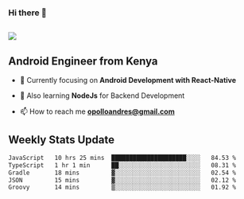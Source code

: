 ### Hi there 👋
<h2 align="left"><img src="https://readme-typing-svg.herokuapp.com?color=000000&lines=I'm+Andrew+Opollo😊;Welcome+to+my+Github😜"> </h2>

## Android Engineer from Kenya


- 🌱 Currently focusing on **Android Development with React-Native**

- 🔭 Also learning **NodeJs** for Backend Development

- 📫 How to reach me **opolloandres@gmail.com**


## Weekly Stats Update
<!--START_SECTION:waka-->

```txt
JavaScript   10 hrs 25 mins  █████████████████████░░░░   84.53 %
TypeScript   1 hr 1 min      ██░░░░░░░░░░░░░░░░░░░░░░░   08.31 %
Gradle       18 mins         ▓░░░░░░░░░░░░░░░░░░░░░░░░   02.54 %
JSON         15 mins         ▓░░░░░░░░░░░░░░░░░░░░░░░░   02.12 %
Groovy       14 mins         ▒░░░░░░░░░░░░░░░░░░░░░░░░   01.92 %
```

<!--END_SECTION:waka-->



